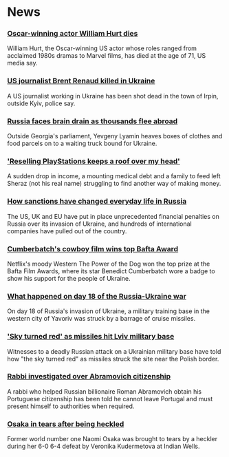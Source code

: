 # News
### [Oscar-winning actor William Hurt dies](https://www.bbc.com/news/entertainment-arts-60731686)
William Hurt, the Oscar-winning US actor whose roles ranged from acclaimed 1980s dramas to Marvel films, has died at the age of 71, US media say.
### [US journalist Brent Renaud killed in Ukraine](https://www.bbc.com/news/world-europe-60729276)
A US journalist working in Ukraine has been shot dead in the town of Irpin, outside Kyiv, police say.
### [Russia faces brain drain as thousands flee abroad](https://www.bbc.com/news/world-europe-60697763)
Outside Georgia's parliament, Yevgeny Lyamin heaves boxes of clothes and food parcels on to a waiting truck bound for Ukraine. 
### ['Reselling PlayStations keeps a roof over my head'](https://www.bbc.com/news/technology-60709207)
A sudden drop in income, a mounting medical debt and a family to feed left Sheraz (not his real name) struggling to find another way of making money.
### [How sanctions have changed everyday life in Russia](https://www.bbc.com/news/world-europe-60647543)
The US, UK and EU have put in place unprecedented financial penalties on Russia over its invasion of Ukraine, and hundreds of international companies have pulled out of the country.
### [Cumberbatch's cowboy film wins top Bafta Award](https://www.bbc.com/news/entertainment-arts-60675263)
Netflix's moody Western The Power of the Dog won the top prize at the Bafta Film Awards, where its star Benedict Cumberbatch wore a badge to show his support for the people of Ukraine.
### [What happened on day 18 of the Russia-Ukraine war](https://www.bbc.com/news/world-europe-60730367)
On day 18 of Russia's invasion of Ukraine, a military training base in the western city of Yavoriv was struck by a barrage of cruise missiles. 
### ['Sky turned red' as missiles hit Lviv military base](https://www.bbc.com/news/world-europe-60728208)
Witnesses to a deadly Russian attack on a Ukrainian military base have told how "the sky turned red" as missiles struck the site near the Polish border.
### [Rabbi investigated over Abramovich citizenship](https://www.bbc.com/news/world-europe-60724509)
A rabbi who helped Russian billionaire Roman Abramovich obtain his Portuguese citizenship has been told he cannot leave Portugal and must present himself to authorities when required.
### [Osaka in tears after being heckled](https://www.bbc.com/sport/tennis/60726023)
Former world number one Naomi Osaka was brought to tears by a heckler during her 6-0 6-4 defeat by Veronika Kudermetova at Indian Wells.
